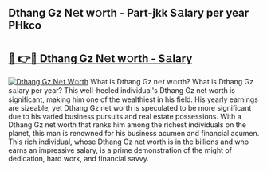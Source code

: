## Dthang Gz N𝚎t w𝚘rth - Part-jkk S𝚊lary per year PHkco

# <h2><a href="http://gc2bt5z.nevu.top/?p=Dthang+Gz">🔗 👉🔴 Dthang Gz N𝚎t w𝚘rth - S𝚊lary</a></h2>

[![Dthang Gz N𝚎t W𝚘rth](https://i.imgur.com/Oavwk0R.jpeg)](http://gc2bt5z.nevu.top/?p=Dthang+Gz)
What is Dthang Gz n𝚎t w𝚘rth? What is Dthang Gz s𝚊lary per year?
This well-heeled individual's Dthang Gz net worth is significant, making him one of the wealthiest in his field. His yearly earnings are sizeable, yet Dthang Gz net worth is speculated to be more significant due to his varied business pursuits and real estate possessions. With a Dthang Gz net worth that ranks him among the richest individuals on the planet, this man is renowned for his business acumen and financial acumen. This rich individual, whose Dthang Gz net worth is in the billions and who earns an impressive salary, is a prime demonstration of the might of dedication, hard work, and financial savvy.
